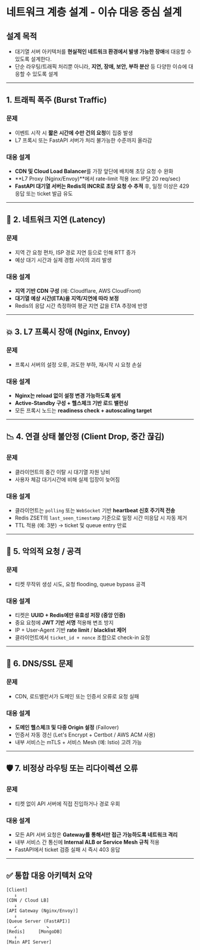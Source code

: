 # 네트워크 계층 설계 - 이슈 대응 중심 설계

## 설계 목적

- 대기열 서버 아키텍처를 **현실적인 네트워크 환경에서 발생 가능한 장애**에 대응할 수 있도록 설계한다.
- 단순 라우팅/트래픽 처리뿐 아니라, **지연, 장애, 보안, 부하 분산** 등 다양한 이슈에 대응할 수 있도록 설계

---

## 1. 트래픽 폭주 (Burst Traffic)

### 문제
- 이벤트 시작 시 **짧은 시간에 수만 건의 요청**이 집중 발생
- L7 프록시 또는 FastAPI 서버가 처리 불가능한 수준까지 올라감

### 대응 설계
- **CDN 및 Cloud Load Balancer**를 가장 앞단에 배치해 초당 요청 수 완화
- **L7 Proxy (Nginx/Envoy)**에서 rate-limit 적용 (ex: IP당 20 req/sec)
- **FastAPI 대기열 서버는 Redis의 INCR로 초당 요청 수 추적** 후, 일정 이상은 429 응답 또는 ticket 발급 유도

---

## 🐢 2. 네트워크 지연 (Latency)

### 문제
- 지역 간 요청 편차, ISP 경로 지연 등으로 인해 RTT 증가
- 예상 대기 시간과 실제 경험 사이의 괴리 발생

### 대응 설계
- **지역 기반 CDN 구성** (예: Cloudflare, AWS CloudFront)
- **대기열 예상 시간(ETA)을 지역/지연에 따라 보정**
- Redis의 응답 시간 측정하여 평균 지연 값을 ETA 추정에 반영

---

## 💥 3. L7 프록시 장애 (Nginx, Envoy)

### 문제
- 프록시 서버의 설정 오류, 과도한 부하, 재시작 시 요청 손실

### 대응 설계
- **Nginx는 reload 없이 설정 변경 가능하도록 설계**
- **Active-Standby 구성 + 헬스체크 기반 로드 밸런싱**
- 모든 프록시 노드는 **readiness check + autoscaling target**

---

## 📉 4. 연결 상태 불안정 (Client Drop, 중간 끊김)

### 문제
- 클라이언트의 중간 이탈 시 대기열 자원 낭비
- 사용자 체감 대기시간에 비해 실제 입장이 늦어짐

### 대응 설계
- 클라이언트는 `polling` 또는 `WebSocket` 기반 **heartbeat 신호 주기적 전송**
- Redis ZSET의 `last_seen_timestamp` 기준으로 일정 시간 미응답 시 자동 제거
- TTL 적용 (예: 3분) → ticket 및 queue entry 만료

---

## 🔐 5. 악의적 요청 / 공격

### 문제
- 티켓 무작위 생성 시도, 요청 flooding, queue bypass 공격

### 대응 설계
- 티켓은 **UUID + Redis에만 유효성 저장 (중앙 인증)**
- 중요 요청에 **JWT 기반 서명** 적용해 변조 방지
- IP + User-Agent 기반 **rate limit** / **blacklist 제어**
- 클라이언트에서 `ticket_id + nonce` 조합으로 check-in 요청

---

## 🧨 6. DNS/SSL 문제

### 문제
- CDN, 로드밸런서가 도메인 또는 인증서 오류로 요청 실패

### 대응 설계
- **도메인 헬스체크 및 다중 Origin 설정** (Failover)
- 인증서 자동 갱신 (Let's Encrypt + Certbot / AWS ACM 사용)
- 내부 서비스는 mTLS + 서비스 Mesh (예: Istio) 고려 가능

---

## 🛡️ 7. 비정상 라우팅 또는 리다이렉션 오류

### 문제
- 티켓 없이 API 서버에 직접 진입하거나 경로 우회

### 대응 설계
- 모든 API 서버 요청은 **Gateway를 통해서만 접근 가능하도록 네트워크 격리**
- 내부 서비스 간 통신에 **Internal ALB or Service Mesh 규칙** 적용
- FastAPI에서 ticket 검증 실패 시 즉시 403 응답

---

## ✅ 통합 대응 아키텍처 요약

```plaintext
[Client]
   ↓
[CDN / Cloud LB]
   ↓
[API Gateway (Nginx/Envoy)]
   ↓
[Queue Server (FastAPI)]
   ↙︎           ↘︎
[Redis]     [MongoDB]
   ↓
[Main API Server]
